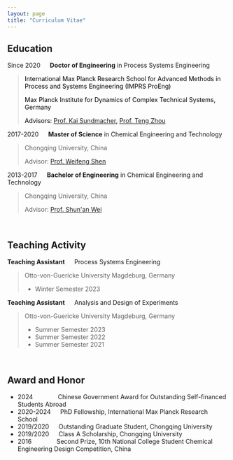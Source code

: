 ```yaml
---
layout: page
title: "Curriculum Vitae"
---
```


<!--
<a href="/assets/pdf/CV_Zihao_Wang.pdf">**Download CV**</a>
-->

## Education
Since 2020 &emsp; **Doctor of Engineering** in Process Systems Engineering
<blockquote style="color: black;">
  International Max Planck Research School for Advanced Methods in Process and Systems Engineering (IMPRS ProEng)
  
  Max Planck Institute for Dynamics of Complex Technical Systems, Germany
  
  Advisors: [Prof. Kai Sundmacher](https://www.mpi-magdeburg.mpg.de/person/24754/2316), [Prof. Teng Zhou](https://facultyprofiles.hkust-gz.edu.cn/faculty-personal-page/ZHOU-Teng/tengzhou)
</blockquote>

2017-2020 &emsp; **Master of Science** in Chemical Engineering and Technology
> Chongqing University, China
> 
> Advisor: [Prof. Weifeng Shen](http://hgxy.cqu.edu.cn/info/1515/4632.htm)

2013-2017 &emsp; **Bachelor of Engineering** in Chemical Engineering and Technology
> Chongqing University, China
>
> Advisor: [Prof. Shun'an Wei](http://hgxy.cqu.edu.cn/szll/zzjs/wsa.htm)

<br>

## Teaching Activity
**Teaching Assistant** &emsp; Process Systems Engineering
> Otto-von-Guericke University Magdeburg, Germany
> - Winter Semester 2023

**Teaching Assistant** &emsp; Analysis and Design of Experiments
> Otto-von-Guericke University Magdeburg, Germany
> - Summer Semester 2023
> - Summer Semester 2022
> - Summer Semester 2021

<br>

## Award and Honor
- 2024 &ensp;&ensp;&ensp;&ensp;&ensp;&emsp; Chinese Government Award for Outstanding Self-financed Students Abroad
- 2020-2024 &emsp; PhD Fellowship, International Max Planck Research School
- 2019/2020 &emsp; Outstanding Graduate Student, Chongqing University
- 2019/2020 &emsp; Class A Scholarship, Chongqing University
- 2016 &ensp;&ensp;&ensp;&ensp;&ensp;&emsp; Second Prize, 10th National College Student Chemical Engineering Design Competition, China



